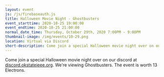 ```yaml
---
layout: event
js: /js/firebaseauth.js
title: Halloween Movie Night - Ghostbusters
event_starttime: 2020-10-25 19:00:00
event_endtime: 2020-10-25 21:00:00
normal_date_time: Thursday, October 29th, 2020 7:00PM - 9:00PM
thumbnail-image: /img/events/10-29.png
location: Virtual via Discord
short-description: Come join a special Halloween movie night over on our discord. We're viewing Ghostbusters. The event is worth 13 Electrons.
---
```


Come join a special Halloween movie night over on our discord at [discord.okstateieee.org](https://discord.okstateieee.org). We're viewing Ghostbusters. The event is worth 13 Electrons.
